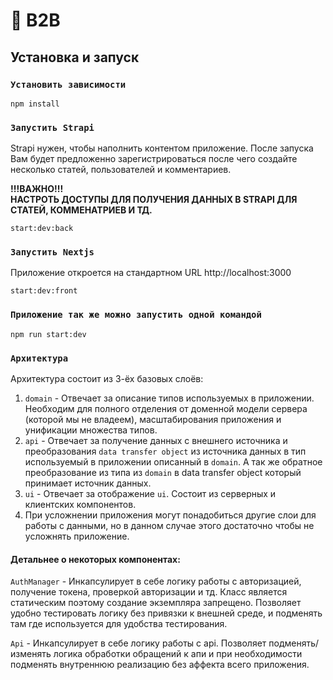 # 🚀 B2B

## Установка и запуск

### `Установить зависимости`

```
npm install
```

### `Запустить Strapi`

Strapi нужен, чтобы наполнить контентом приложение. После запуска Вам будет предложенно зарегистрироваться после чего
создайте несколько статей, пользователей и комментариев. <br>

**!!!ВАЖНО!!!** <br>
**НАСТРОТЬ ДОСТУПЫ ДЛЯ ПОЛУЧЕНИЯ ДАННЫХ В STRAPI ДЛЯ СТАТЕЙ, КОММЕНАТРИЕВ И ТД.**

```
start:dev:back
```

### `Запустить Nextjs`

Приложение откроется на стандартном URL http://localhost:3000

```
start:dev:front
```

### `Приложение так же можно запустить одной командой`

```
npm run start:dev
```

### `Архитектура`

Архитектура состоит из 3-ёх базовых слоёв:

1. `domain` - Отвечает за описание типов используемых в приложении. Необходим для полного отделения от доменной модели
   сервера (которой мы не владеем), масштабирования приложения и унификации множества типов.
2. `api` - Отвечает за получение данных с внешнего источника и преобразования `data transfer object` из источника данных
   в тип используемый в приложении описанный в `domain`. А так же обратное преобразование из типа из `domain` в data
   transfer object который принимает источник данных.
3. `ui` - Отвечает за отображение `ui`. Состоит из серверных и клиентских компонентов.
4. При усложнении приложения могут понадобиться другие слои для работы с данными, но в данном случае этого достаточно
   чтобы не усложнять приложение.

#### Детальнее о некоторых компонентах:

`AuthManager` - Инкапсулирует в себе логику работы с авторизацией, получение токена, проверкой авторизации и тд. Класc
является статическим поэтому создание экземпляра запрещено. Позволяет удобно тестировать логику без привязки к внешней
среде, и подменять там где используется для удобства тестирования.

`Api` - Инкапсулирует в себе логику работы с api. Позволяет подменять/изменять логика обработки обращений к апи и при
необходимости подменять внутреннюю реализацию без аффекта всего приложения.